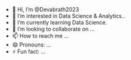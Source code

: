 - 👋 Hi, I’m @Devabrath2023
- 👀 I’m interested in Data Science & Analytics..
- 🌱 I’m currently learning Data Science.
- 💞️ I’m looking to collaborate on ...
- 📫 How to reach me ...
- 😄 Pronouns: ...
- ⚡ Fun fact: ...

<!---
Devabrath2023/Devabrath2023 is a ✨ special ✨ repository because its `README.md` (this file) appears on your GitHub profile.
You can click the Preview link to take a look at your changes.
--->
